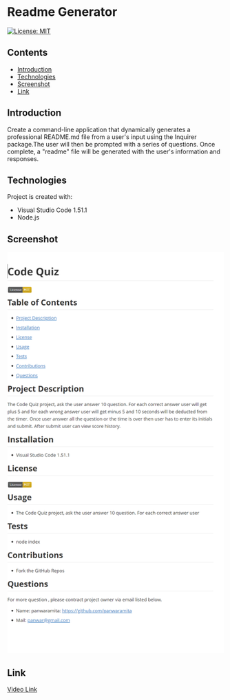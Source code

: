 # Readme Generator

[![License: MIT](https://img.shields.io/badge/License-MIT-yellow.svg)](https://opensource.org/licenses/MIT)

## Contents

* [Introduction](#Introduction)
* [Technologies](#Technologies)
* [Screenshot](#Screenshot)
* [Link](#Link)

## Introduction

Create a command-line application that dynamically generates a professional README.md file from a user's input using the Inquirer package.The user will then be prompted with a series of questions. Once complete, a "readme" file will be generated with the user's information and responses.

## Technologies

Project is created with:

* Visual Studio Code 1.51.1
* Node.js

## Screenshot

![image](./utils/screenshot.png)

## Link

[Video Link](https://drive.google.com/file/d/1XlYD6xpD2E_t0Fy_tcuztfEnjh-A4jjR/view?usp=sharing)

